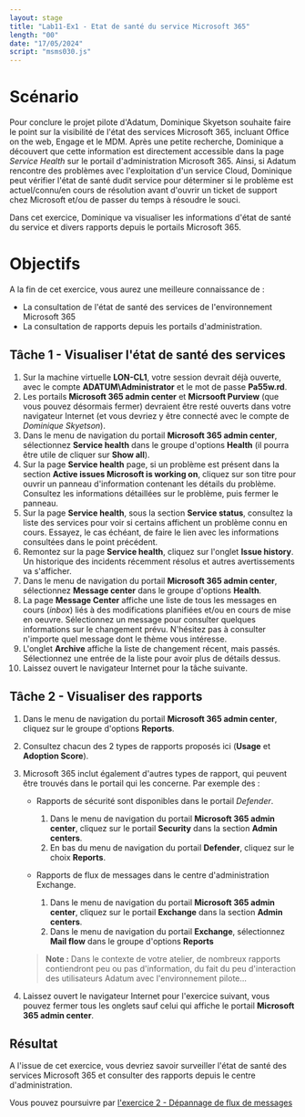 ```yaml
---
layout: stage
title: "Lab11-Ex1 - Etat de santé du service Microsoft 365"
length: "00"
date: "17/05/2024"
script: "msms030.js"
---
```

# Scénario
Pour conclure le projet pilote d'Adatum, Dominique Skyetson souhaite faire le point sur la visibilité de l'état des services Microsoft 365, incluant Office on the web, Engage et le MDM. Après une petite recherche, Dominique a découvert que cette information est directement accessible dans la page *Service Health* sur le portail d'administration Microsoft 365. Ainsi, si Adatum rencontre des problèmes avec l'exploitation d'un service Cloud, Dominique peut vérifier l'état de santé dudit service pour déterminer si le problème est actuel/connu/en cours de résolution avant d'ouvrir un ticket de support chez Microsoft et/ou de passer du temps à résoudre le souci. 

Dans cet exercice, Dominique va visualiser les informations d'état de santé du service et divers rapports depuis le portails Microsoft 365.

# Objectifs
A la fin de cet exercice, vous aurez une meilleure connaissance de :
- La consultation de l'état de santé des services de l'environnement Microsoft 365
- La consultation de rapports depuis les portails d'administration.


## Tâche 1 - Visualiser l'état de santé des services
1. Sur la machine virtuelle **LON-CL1**, votre session devrait déjà ouverte, avec le compte **ADATUM\Administrator** et le mot de passe **Pa55w.rd**.
1. Les portails **Microsoft 365 admin center** et **Micrsooft Purview** (que vous pouvez désormais fermer) devraient être resté ouverts dans votre navigateur Internet (et vous devriez y être connecté avec le compte de *Dominique Skyetson*).
1. Dans le menu de navigation du portail **Microsoft 365 admin center**, sélectionnez **Service health** dans le groupe d'options **Health** (il pourra être utile de cliquer sur **Show all**).
1. Sur la page **Service health** page, si un problème est présent dans la section **Active issues Microsoft is working on**, cliquez sur son titre pour ouvrir un panneau d'information contenant les détails du problème. Consultez les informations détaillées sur le problème, puis fermer le panneau.
1. Sur la page **Service health**, sous la section **Service status**, consultez la liste des services pour voir si certains affichent un problème connu en cours. Essayez, le cas échéant, de faire le lien avec les informations consultées dans le point précédent.
1. Remontez sur la page **Service health**, cliquez sur l'onglet **Issue history**. Un historique des incidents récemment résolus et autres avertissements va s'afficher.
1. Dans le menu de navigation du portail **Microsoft 365 admin center**, sélectionnez **Message center** dans le groupe d'options **Health**.
1. La page **Message Center** affiche une liste de tous les messages en cours (*inbox*) liés à des modifications planifiées et/ou en cours de mise en oeuvre. Sélectionnez un message pour consulter quelques informations sur le changement prévu. N'hésitez pas à consulter n'importe quel message dont le thème vous intéresse.
1. L'onglet **Archive** affiche la liste de changement récent, mais passés. Sélectionnez une entrée de la liste pour avoir plus de détails dessus.
1. Laissez ouvert le navigateur Internet pour la tâche suivante.

## Tâche 2 - Visualiser des rapports

1. Dans le menu de navigation du portail **Microsoft 365 admin center**, cliquez sur le groupe d'options **Reports**.
1. Consultez chacun des 2 types de rapports proposés ici (**Usage** et **Adoption Score**).
1. Microsoft 365 inclut également d'autres types de rapport, qui peuvent être trouvés dans le portail qui les concerne. Par exemple des :
	- Rapports de sécurité sont disponibles dans le portail *Defender*.
		1. Dans le menu de navigation du portail **Microsoft 365 admin center**, cliquez sur le portail **Security** dans la section **Admin centers**.
		1. En bas du menu de navigation du portail **Defender**, cliquez sur le choix **Reports**.

	- Rapports de flux de messages dans le centre d'administration Exchange.
		1. Dans le menu de navigation du portail **Microsoft 365 admin center**, cliquez sur le portail **Exchange** dans la section **Admin centers**.
		1. Dans le menu de navigation du portail **Exchange**, sélectionnez **Mail flow** dans le groupe d'options **Reports** 

	>**Note :** Dans le contexte de votre atelier, de nombreux rapports contiendront peu ou pas d'information, du fait du peu d'interaction des utilisateurs Adatum avec l'environnement pilote...

1. Laissez ouvert le navigateur Internet pour l'exercice suivant, vous pouvez fermer tous les onglets sauf celui qui affiche le portail **Microsoft 365 admin center**.

## Résultat
A l'issue de cet exercice, vous devriez savoir surveiller l'état de santé des services Microsoft 365 et consulter des rapports depuis le centre d'administration.

Vous pouvez poursuivre par [l'exercice 2 - Dépannage de flux de messages](lab11e2)